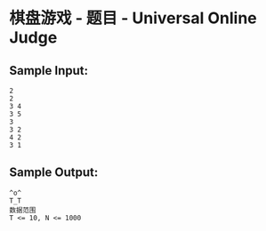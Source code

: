 # 棋盘游戏 - 题目 - Universal Online Judge


## Sample Input: 
```
2
2
3 4
3 5
3
3 2
4 2
3 1

```

## Sample Output: 
```
^o^
T_T
数据范围
T <= 10, N <= 1000

```
